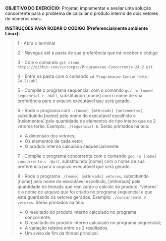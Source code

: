 **OBJETIVO DO EXERCÍCIO:** Projetar, implementar e avaliar uma solução concorrente para o problema de calcular o produto interno de dois vetores de números reais.

**INSTRUÇÕES PARA RODAR O CÓDIGO (Preferencialmente ambiente Linux):**

>1 - Abra o terminal
>
>2 - Navegue até a pasta de sua preferência que irá receber o código 
>
>3 - Cole o comando ```git clone https://github.com/victorpss/Programacao-Concorrente-24.2.git```
>
>4 - Entre na pasta com o comando ```cd Programacao-Concorrente-24.2/Lab2```
>
>5 - Compile o programa sequencial com o comando ```gcc -o [nome] sequencial.c -Wall```, substituindo [nome] com o nome de sua preferência para o arquivo executável que será gerado.
>
>6 - Rode o programa com ```./[nome] [mthreads] [nelementos]```, substituindo [nome] pelo nome do executável escolhido e [nelementos] pela quantidade de elementos do tipo inteiro que os 2 vetores terão. Exemplo: ```./sequencial 6```. Serão printados na tela:
> - A dimensão dos vetores;
> - Os elementos de cada vetor;
> - O produto interno calculado sequencialmente.
>
>7 - Compile o programa concorrente com o comando ```gcc -o [nome] concorrente.c -Wall```, substituindo [nome] com o nome de sua preferência para o arquivo executável que será gerado.
>
>8 - Rode o programa ```./[nome] [mthreads] vetores```, substituindo [nome] pelo nome do executável escolhido, [mthreads] pela quantidade de threads que realizarão o cálculo do produto. 'vetores' é o nome do arquivo que foi criado no programa sequencial e que está guardando os vetores gerados. Exemplo: ```./concorrente 3 vetores```. Serão printados na tela:
> - O resultado do produto interno calculado no programa concorrente;
> - O resultado do produto interno calculado no programa sequencial;
> - A variação relativa entre os 2 resultados.
> - Um aviso de fim da thread principal.
